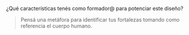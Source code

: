 ¿Qué características tenés como formador@ para potenciar este diseño?

> Pensá una metáfora para identificar tus fortalezas tomando como referencia el cuerpo humano.
